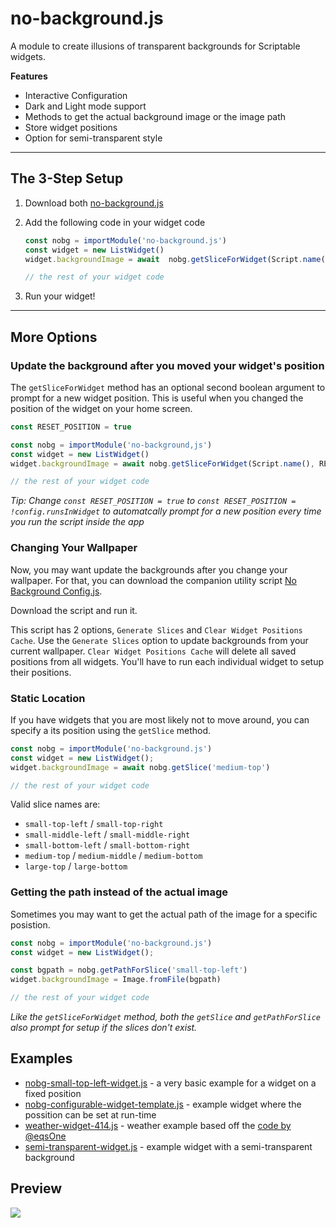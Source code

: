 # no-background.js

A module to create illusions of transparent backgrounds for Scriptable widgets.

**Features**
* Interactive Configuration
* Dark and Light mode support
* Methods to get the actual background image or the image path
* Store widget positions
* Option for semi-transparent style

--- 

## The 3-Step Setup

1. Download both [no-background.js](no-background.js)
2. Add the following code in your widget code

    ```javascript
    const nobg = importModule('no-background.js')
    const widget = new ListWidget()
    widget.backgroundImage = await  nobg.getSliceForWidget(Script.name())

    // the rest of your widget code 
    ```
3. Run your widget!

--- 

## More Options

### Update the background after you moved your widget's position

The `getSliceForWidget` method has an optional second boolean argument to prompt for a new widget position. This is useful when you changed the position of the widget on your home screen. 

```javascript
const RESET_POSITION = true

const nobg = importModule('no-background,js')
const widget = new ListWidget()
widget.backgroundImage = await nobg.getSliceForWidget(Script.name(), RESET_POSITION)

// the rest of your widget code 
```

*Tip: Change `const RESET_POSITION = true` to `const RESET_POSITION = !config.runsInWidget` to automatcally prompt for a new position every time you run the script inside the app*


### Changing Your Wallpaper
  
Now, you may want update the backgrounds after you change your wallpaper. For that, you can download the companion utility script [No Background Config.js](No%20Background%20Config.js).

Download the script and run it.

This script has 2 options, `Generate Slices` and `Clear Widget Positions Cache`.
Use the `Generate Slices` option to update backgrounds from your current wallpaper.
`Clear Widget Positions Cache` will delete all saved positions from all widgets.
You'll have to run each individual widget to setup their positions.


### Static Location

If you have widgets that you are most likely not to move around, you can specify a its position using the `getSlice` method.

```javascript
const nobg = importModule('no-background.js')
const widget = new ListWidget();
widget.backgroundImage = await nobg.getSlice('medium-top')

// the rest of your widget code 
```

Valid slice names are:

- `small-top-left` / `small-top-right`
- `small-middle-left` / `small-middle-right`
- `small-bottom-left` / `small-bottom-right`
- `medium-top` /  `medium-middle` / `medium-bottom`
- `large-top` / `large-bottom`


### Getting the path instead of the actual image

Sometimes you may want to get the actual path of the image for a specific posistion. 

```javascript
const nobg = importModule('no-background.js')
const widget = new ListWidget();

const bgpath = nobg.getPathForSlice('small-top-left')
widget.backgroundImage = Image.fromFile(bgpath)

// the rest of your widget code 
```

*Like the `getSliceForWidget` method, both the `getSlice` and `getPathForSlice` also prompt for setup if the slices don't exist.*

## Examples

* [nobg-small-top-left-widget.js](examples/nobg-small-top-left-widget.js) - a very basic example for a widget on a fixed position
* [nobg-configurable-widget-template.js](examples/nobg-configurable-widget-template.js) - example widget where the possition can be set at run-time
* [weather-widget-414.js](examples/weather-widget-414.js) - weather example based off the [code by @eqsOne](https://talk.automators.fm/t/widget-examples/7994/414)
* [semi-transparent-widget.js](semi-transparent-widget.js) - example widget with a semi-transparent background

## Preview

![](preview.png)